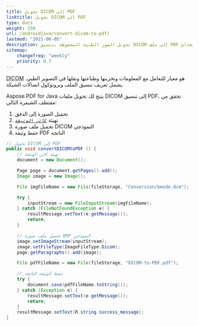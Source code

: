 ```yaml
---
title: تحويل DICOM إلى PDF
linktitle: تحويل DICOM إلى PDF
type: docs
weight: 250
url: /androidjava/convert-dicom-to-pdf/
lastmod: "2021-06-05"
description: تحويل الصور الطبية المحفوظة بتنسيق DICOM إلى ملف PDF باستخدام Aspose.PDF لـ Android عبر Java.
sitemap:
    changefreq: "weekly"
    priority: 0.7
---
```


<abbr title="Digital Imaging and Communications in Medicine">DICOM</abbr> هو معيار للتعامل مع المعلومات وتخزينها وطباعتها ونقلها في التصوير الطبي. يشمل تعريف تنسيق الملف وبروتوكول اتصالات الشبكة.

Aspose.PDF for Java يتيح لك تحويل ملفات DICOM إلى تنسيق PDF، تحقق من مقتطف الشيفرة التالي:

1. تحميل الصورة إلى الدفق
1. تهيئة [`كائن الوثيقة`](https://reference.aspose.com/pdf/java/com.aspose.pdf/document)
1. تحميل ملف صورة DICOM النموذجي
1. حفظ وثيقة PDF الناتجة

```java
// تحويل DICOM إلى PDF
public void convertDICOMtoPDF () {
    // تهيئة كائن الوثيقة
    document = new Document();

    Page page = document.getPages().add();
    Image image = new Image();

    File imgFileName = new File(fileStorage, "Conversion/bmode.dcm");

    try {
        inputStream = new FileInputStream(imgFileName);
    } catch (FileNotFoundException e) {
        resultMessage.setText(e.getMessage());
        return;
    }

    // تحميل ملف صورة BMP النموذجي
    image.setImageStream(inputStream);
    image.setFileType(ImageFileType.Dicom);
    page.getParagraphs().add(image);

    File pdfFileName = new File(fileStorage, "DICOM-to-PDF.pdf");

    // حفظ الوثيقة الناتجة
    try {
        document.save(pdfFileName.toString());
    } catch (Exception e) {
        resultMessage.setText(e.getMessage());
        return;
    }
    resultMessage.setText(R.string.success_message);
}
```